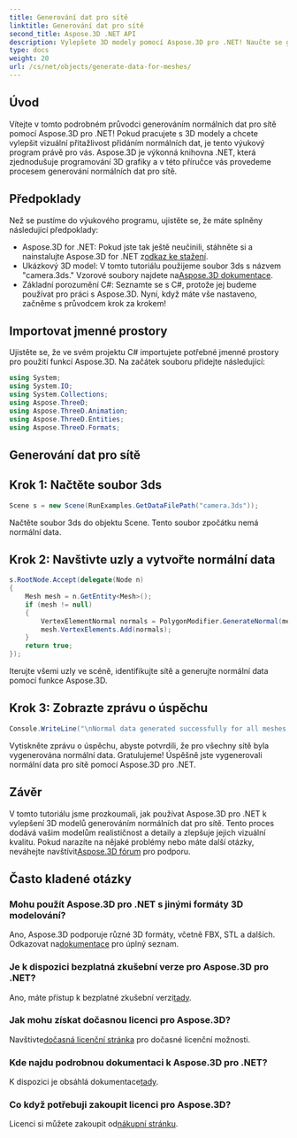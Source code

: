 ```yaml
---
title: Generování dat pro sítě
linktitle: Generování dat pro sítě
second_title: Aspose.3D .NET API
description: Vylepšete 3D modely pomocí Aspose.3D pro .NET! Naučte se generovat normální data pro sítě v tomto podrobném průvodci. Realismus se snoubí s jednoduchostí.
type: docs
weight: 20
url: /cs/net/objects/generate-data-for-meshes/
---
```

## Úvod
Vítejte v tomto podrobném průvodci generováním normálních dat pro sítě pomocí Aspose.3D pro .NET! Pokud pracujete s 3D modely a chcete vylepšit vizuální přitažlivost přidáním normálních dat, je tento výukový program právě pro vás. Aspose.3D je výkonná knihovna .NET, která zjednodušuje programování 3D grafiky a v této příručce vás provedeme procesem generování normálních dat pro sítě.
## Předpoklady
Než se pustíme do výukového programu, ujistěte se, že máte splněny následující předpoklady:
- Aspose.3D for .NET: Pokud jste tak ještě neučinili, stáhněte si a nainstalujte Aspose.3D for .NET z[odkaz ke stažení](https://releases.aspose.com/3d/net/).
-  Ukázkový 3D model: V tomto tutoriálu použijeme soubor 3ds s názvem "camera.3ds." Vzorové soubory najdete na[Aspose.3D dokumentace](https://reference.aspose.com/3d/net/).
- Základní porozumění C#: Seznamte se s C#, protože jej budeme používat pro práci s Aspose.3D.
Nyní, když máte vše nastaveno, začněme s průvodcem krok za krokem!
## Importovat jmenné prostory
Ujistěte se, že ve svém projektu C# importujete potřebné jmenné prostory pro použití funkcí Aspose.3D. Na začátek souboru přidejte následující:
```csharp
using System;
using System.IO;
using System.Collections;
using Aspose.ThreeD;
using Aspose.ThreeD.Animation;
using Aspose.ThreeD.Entities;
using Aspose.ThreeD.Formats;
```
## Generování dat pro sítě
## Krok 1: Načtěte soubor 3ds
```csharp
Scene s = new Scene(RunExamples.GetDataFilePath("camera.3ds"));
```
Načtěte soubor 3ds do objektu Scene. Tento soubor zpočátku nemá normální data.
## Krok 2: Navštivte uzly a vytvořte normální data
```csharp
s.RootNode.Accept(delegate(Node n)
{
    Mesh mesh = n.GetEntity<Mesh>();
    if (mesh != null)
    {
        VertexElementNormal normals = PolygonModifier.GenerateNormal(mesh);
        mesh.VertexElements.Add(normals);
    }
    return true;
});
```
Iterujte všemi uzly ve scéně, identifikujte sítě a generujte normální data pomocí funkce Aspose.3D.
## Krok 3: Zobrazte zprávu o úspěchu
```csharp
Console.WriteLine("\nNormal data generated successfully for all meshes.");
```
Vytiskněte zprávu o úspěchu, abyste potvrdili, že pro všechny sítě byla vygenerována normální data.
Gratulujeme! Úspěšně jste vygenerovali normální data pro sítě pomocí Aspose.3D pro .NET.
## Závěr
V tomto tutoriálu jsme prozkoumali, jak používat Aspose.3D pro .NET k vylepšení 3D modelů generováním normálních dat pro sítě. Tento proces dodává vašim modelům realističnost a detaily a zlepšuje jejich vizuální kvalitu.
 Pokud narazíte na nějaké problémy nebo máte další otázky, neváhejte navštívit[Aspose.3D fórum](https://forum.aspose.com/c/3d/18) pro podporu.
## Často kladené otázky
### Mohu použít Aspose.3D pro .NET s jinými formáty 3D modelování?
 Ano, Aspose.3D podporuje různé 3D formáty, včetně FBX, STL a dalších. Odkazovat na[dokumentace](https://reference.aspose.com/3d/net/) pro úplný seznam.
### Je k dispozici bezplatná zkušební verze pro Aspose.3D pro .NET?
 Ano, máte přístup k bezplatné zkušební verzi[tady](https://releases.aspose.com/).
### Jak mohu získat dočasnou licenci pro Aspose.3D?
 Navštivte[dočasná licenční stránka](https://purchase.aspose.com/temporary-license/) pro dočasné licenční možnosti.
### Kde najdu podrobnou dokumentaci k Aspose.3D pro .NET?
 K dispozici je obsáhlá dokumentace[tady](https://reference.aspose.com/3d/net/).
### Co když potřebuji zakoupit licenci pro Aspose.3D?
 Licenci si můžete zakoupit od[nákupní stránku](https://purchase.aspose.com/buy).